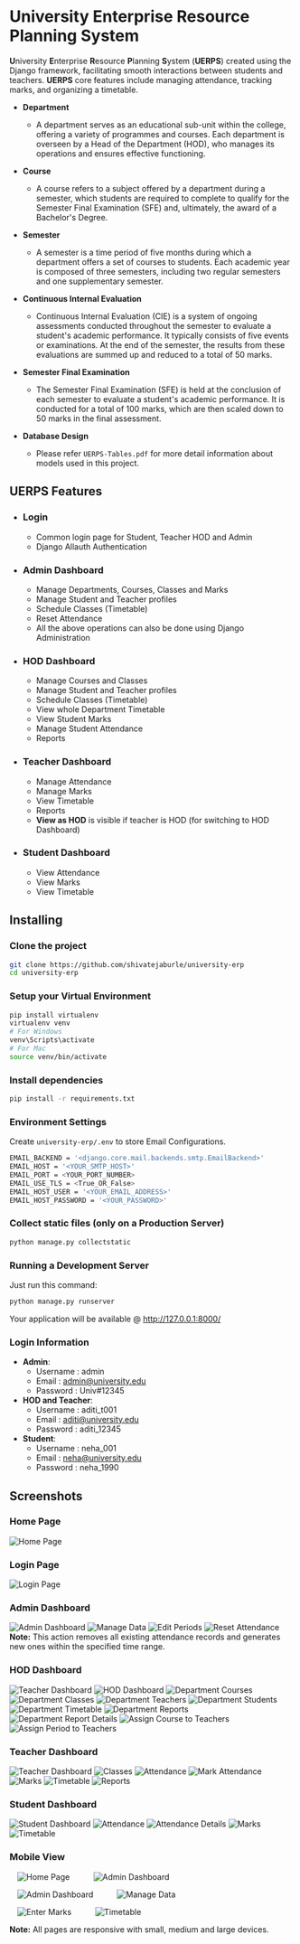 # University Enterprise Resource Planning System
 **U**niversity **E**nterprise **R**esource **P**lanning **S**ystem (**UERPS**) created using the Django framework, facilitating smooth interactions between students and teachers. **UERPS** core features include managing attendance, tracking marks, and organizing a timetable.

- **Department**
    - A department serves as an educational sub-unit within the college, offering a variety of programmes and courses. Each department is overseen by a Head of the Department (HOD), who manages its operations and ensures effective functioning.

- **Course**
    - A course refers to a subject offered by a department during a semester, which students are required to complete to qualify for the Semester Final Examination (SFE) and, ultimately, the award of a Bachelor's Degree.

- **Semester**
    - A semester is a time period of five months during which a department offers a set of courses to students. Each academic year is composed of three semesters, including two regular semesters and one supplementary semester.
- **Continuous Internal Evaluation**
    - Continuous Internal Evaluation (CIE) is a system of ongoing assessments conducted throughout the semester to evaluate a student's academic performance. It typically consists of five events or examinations. At the end of the semester, the results from these evaluations are summed up and reduced to a total of 50 marks. 

- **Semester Final Examination**
    - The Semester Final Examination (SFE) is held at the conclusion of each semester to evaluate a student's academic performance. It is conducted for a total of 100 marks, which are then scaled down to 50 marks in the final assessment.

- **Database Design**
    - Please refer `UERPS-Tables.pdf` for more detail information about models used in this project.

## UERPS Features
- ### Login
    - Common login page for Student, Teacher HOD and Admin
    - Django Allauth Authentication
- ### Admin Dashboard
    - Manage Departments, Courses, Classes and Marks
    - Manage Student and Teacher profiles
    - Schedule Classes (Timetable)
    - Reset Attendance
    - All the above operations can also be done using Django Administration
- ### HOD Dashboard
    - Manage Courses and Classes
    - Manage Student and Teacher profiles
    - Schedule Classes (Timetable)
    - View whole Department Timetable
    - View Student Marks
    - Manage Student Attendance
    - Reports
- ### Teacher Dashboard
    - Manage Attendance
    - Manage Marks
    - View Timetable
    - Reports
    - **View as HOD** is visible if teacher is HOD (for switching to HOD Dashboard)
- ### Student Dashboard
    - View Attendance
    - View Marks
    - View Timetable

## Installing
### Clone the project

```bash
git clone https://github.com/shivatejaburle/university-erp
cd university-erp
```

### Setup your Virtual Environment
```bash
pip install virtualenv
virtualenv venv
# For Windows
venv\Scripts\activate   
# For Mac
source venv/bin/activate 
```

### Install dependencies
```bash
pip install -r requirements.txt
```

### Environment Settings

Create `university-erp/.env` to store Email Configurations.

```bash
EMAIL_BACKEND = '<django.core.mail.backends.smtp.EmailBackend>'
EMAIL_HOST = '<YOUR_SMTP_HOST>'
EMAIL_PORT = <YOUR_PORT_NUMBER>
EMAIL_USE_TLS = <True_OR_False>
EMAIL_HOST_USER = '<YOUR_EMAIL_ADDRESS>'
EMAIL_HOST_PASSWORD = '<YOUR_PASSWORD>'
```

### Collect static files (only on a Production Server)

```bash
python manage.py collectstatic
```

### Running a Development Server

Just run this command:

```bash
python manage.py runserver
```
Your application will be available @ http://127.0.0.1:8000/

### Login Information
- **Admin**: 
    - Username : admin
    - Email    : admin@university.edu
    - Password : Univ#12345
- **HOD and Teacher**: 
    - Username : aditi_t001
    - Email    : aditi@university.edu 
    - Password : aditi_12345
- **Student**: 
    - Username : neha_001
    - Email    : neha@university.edu
    - Password : neha_1990

## Screenshots
### Home Page
![Home Page](screenshots/Home-Page.jpg)
### Login Page
![Login Page](screenshots/Login-Page.jpg)
### Admin Dashboard
![Admin Dashboard](screenshots/A1-Admin-Home.jpg)
![Manage Data](screenshots/A2-Manage-Data.jpg)
![Edit Periods](screenshots/A3-Edit-Periods.jpg)
![Reset Attendance](screenshots/A4-Reset-Attendance.jpg)
    **Note:** This action removes all existing attendance records and generates new ones within the specified time range.
### HOD Dashboard
![Teacher Dashboard](screenshots/H1-Teacher-as-HOD.jpg)
![HOD Dashboard](screenshots/H2-HOD-Home.jpg)
![Department Courses](screenshots/H3-Courses.jpg)
![Department Classes](screenshots/H4-Classes.jpg)
![Department Teachers](screenshots/H5-Teachers.jpg)
![Department Students](screenshots/H6-Students.jpg)
![Department Timetable](screenshots/H7-Timetable.jpg)
![Department Reports](screenshots/H8-Reports.jpg)
![Department Report Details](screenshots/H9-Report-Details.jpg)
![Assign Course to Teachers](screenshots/H10-Assign-Teacher.jpg)
![Assign Period to Teachers](screenshots/H11-Assign-Period.jpg)
### Teacher Dashboard
![Teacher Dashboard](screenshots/T1-Teacher-Home.jpg)
![Classes](screenshots/T2-Classes.jpg)
![Attendance](screenshots/T3-Attendance.jpg)
![Mark Attendance](screenshots/T4-Mark-Attendance.jpg)
![Marks](screenshots/T5-Marks.jpg)
![Timetable](screenshots/T6-Timetable.jpg)
![Reports](screenshots/T7-Reports.jpg)
### Student Dashboard
![Student Dashboard](screenshots/S1-Student-Home.jpg)
![Attendance](screenshots/S2-Attendance.jpg)
![Attendance Details](screenshots/S3-Attendance-Details.jpg)
![Marks](screenshots/S4-Marks.jpg)
![Timetable](screenshots/S5-Timetable.jpg)
### Mobile View
&emsp;![Home Page](screenshots/M1-Home-Page.png)&emsp;&emsp;&emsp;![Admin Dashboard](screenshots/M2-Login.png)

&emsp;![Admin Dashboard](screenshots/M3-Admin-Dashboard.png)&emsp;&emsp;&emsp;![Manage Data](screenshots/M4-Manage-Data.png)

&emsp;![Enter Marks](screenshots/M5-Enter-Marks.png)&emsp;&emsp;&emsp;![Timetable](screenshots/M6-Timetable.png)

**Note:** All pages are responsive with small, medium and large devices.